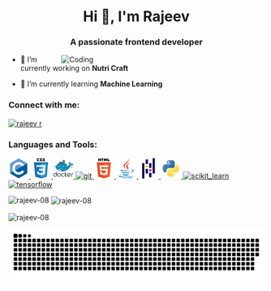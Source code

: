 <h1 align="center">Hi 👋, I'm Rajeev</h1>
<h3 align="center">A passionate frontend developer</h3>
<img align="right" alt="Coding" width="400" src="https://i.pinimg.com/originals/83/b8/09/83b809857acd41a7bad4935b4734f9fc.gif">

- 🔭 I’m currently working on **Nutri Craft**

- 🌱 I’m currently learning **Machine Learning**

<h3 align="left">Connect with me:</h3>
<p align="left">
<a href="https://linkedin.com/in/rajeev r" target="blank"><img align="center" src="https://raw.githubusercontent.com/rahuldkjain/github-profile-readme-generator/master/src/images/icons/Social/linked-in-alt.svg" alt="rajeev r" height="30" width="40" /></a>
</p>

<h3 align="left">Languages and Tools:</h3>
<p align="left"> <a href="https://www.cprogramming.com/" target="_blank" rel="noreferrer"> <img src="https://raw.githubusercontent.com/devicons/devicon/master/icons/c/c-original.svg" alt="c" width="40" height="40"/> </a> <a href="https://www.w3schools.com/css/" target="_blank" rel="noreferrer"> <img src="https://raw.githubusercontent.com/devicons/devicon/master/icons/css3/css3-original-wordmark.svg" alt="css3" width="40" height="40"/> </a> <a href="https://www.docker.com/" target="_blank" rel="noreferrer"> <img src="https://raw.githubusercontent.com/devicons/devicon/master/icons/docker/docker-original-wordmark.svg" alt="docker" width="40" height="40"/> </a> <a href="https://git-scm.com/" target="_blank" rel="noreferrer"> <img src="https://www.vectorlogo.zone/logos/git-scm/git-scm-icon.svg" alt="git" width="40" height="40"/> </a> <a href="https://www.w3.org/html/" target="_blank" rel="noreferrer"> <img src="https://raw.githubusercontent.com/devicons/devicon/master/icons/html5/html5-original-wordmark.svg" alt="html5" width="40" height="40"/> </a> <a href="https://www.java.com" target="_blank" rel="noreferrer"> <img src="https://raw.githubusercontent.com/devicons/devicon/master/icons/java/java-original.svg" alt="java" width="40" height="40"/> </a> <a href="https://pandas.pydata.org/" target="_blank" rel="noreferrer"> <img src="https://raw.githubusercontent.com/devicons/devicon/2ae2a900d2f041da66e950e4d48052658d850630/icons/pandas/pandas-original.svg" alt="pandas" width="40" height="40"/> </a> <a href="https://www.python.org" target="_blank" rel="noreferrer"> <img src="https://raw.githubusercontent.com/devicons/devicon/master/icons/python/python-original.svg" alt="python" width="40" height="40"/> </a> <a href="https://scikit-learn.org/" target="_blank" rel="noreferrer"> <img src="https://upload.wikimedia.org/wikipedia/commons/0/05/Scikit_learn_logo_small.svg" alt="scikit_learn" width="40" height="40"/> </a> <a href="https://www.tensorflow.org" target="_blank" rel="noreferrer"> <img src="https://www.vectorlogo.zone/logos/tensorflow/tensorflow-icon.svg" alt="tensorflow" width="40" height="40"/> </a> </p>

<p><img align="left" src="https://github-readme-stats.vercel.app/api/top-langs?username=rajeev-08&show_icons=true&locale=en&layout=compact" alt="rajeev-08" /></p>

<p>&nbsp;<img align="center" src="https://github-readme-stats.vercel.app/api?username=rajeev-08&show_icons=true&locale=en" alt="rajeev-08" /></p>

<p><img align="center" src="https://github-readme-streak-stats.herokuapp.com/?user=rajeev-08&" alt="rajeev-08" /></p>


<div> 
 

  <a href="https://github.com/JosephVTX?tab=repositories"><img src="https://raw.githubusercontent.com/JosephVTX/josephvtx/output/github-contribution-grid-snake-dark.svg"></a>

</div>
